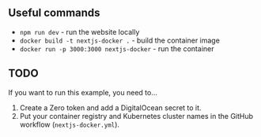 ## Useful commands

- `npm run dev` - run the website locally
- `docker build -t nextjs-docker .` - build the container image
- `docker run -p 3000:3000 nextjs-docker` - run the container

## TODO

If you want to run this example, you need to...

1. Create a Zero token and add a DigitalOcean secret to it.
1. Put your container registry and Kubernetes cluster names in the GitHub workflow (`nextjs-docker.yml`).
